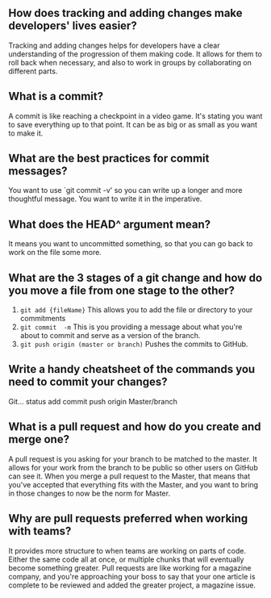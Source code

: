 ## How does tracking and adding changes make developers' lives easier?
Tracking and adding changes helps for developers have a clear understanding of the progression of them making code. It allows for them to roll back when necessary, and also to work in groups by collaborating on different parts.
## What is a commit?
A commit is like reaching a checkpoint in a video game. It's stating you want to save everything up to that point. It can be as big or as small as you want to make it. 

## What are the best practices for commit messages?
You want to use `git commit -v' so you can write up a longer and more thoughtful message. You want to write it in the imperative. 

## What does the HEAD^ argument mean?
It means you want to uncommitted something, so that you can go back to work on the file some more. 

## What are the 3 stages of a git change and how do you move a file from one stage to the other?
1. `git add {fileName}` This allows you to add the file or directory to your commitments 
2. `git commit  -m` This is you providing a message about what you're about to commit and serve as a version of the branch. 
3. `git push origin (master or branch)` Pushes the commits to GitHub.

## Write a handy cheatsheet of the commands you need to commit your changes?
Git...
     status
     add
     commit
     push origin Master/branch

## What is a pull request and how do you create and merge one?

A pull request is you asking for your branch to be matched to the master. It allows for your work from the branch to be public so other users on GitHub can see it. When you merge a pull request to the Master, that means that you've accepted that everything fits with the Master, and you want to bring in those changes to now be the norm for Master. 

## Why are pull requests preferred when working with teams?

It provides more structure to when teams are working on parts of code. Either the same code all at once, or multiple chunks that will eventually become something greater. Pull requests are like working for a magazine company, and you're approaching your boss to say that your one article is complete to be reviewed and added the greater project, a magazine issue. 